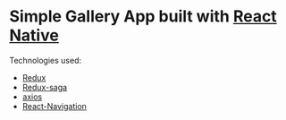 # Simple Gallery App built with [React Native](https://github.com/facebook/react-native)

Technologies used:

- [Redux](https://github.com/reduxjs/redux)
- [Redux-saga](https://github.com/redux-saga/redux-saga)
- [axios](https://github.com/axios/axios)
- [React-Navigation](https://github.com/react-navigation/react-navigation)
